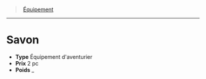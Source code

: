 ﻿---
!Equipment
Type: Équipement d'aventurier
Price: 2 pc
Weight: _
Id: equipment_hd.md#savon
ParentLink: equipment_hd.md#Équipement
Name: Savon
ParentName: Équipement
NameLevel: 1
---
> [Équipement](hd_equipment.md)

---

# Savon

- **Type** Équipement d'aventurier
- **Prix** 2 pc
- **Poids** _


